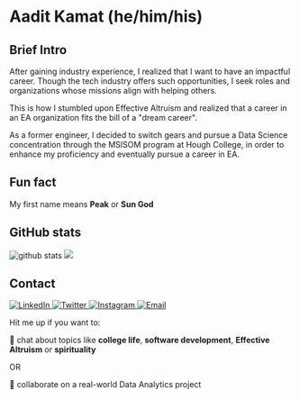 # Aadit Kamat (he/him/his)

## Brief Intro
After gaining industry experience, I realized that I want to have an impactful career. Though the tech industry offers such opportunities, I seek roles and organizations whose missions align with helping others. 

This is how I stumbled upon Effective Altruism and realized that a career in an EA organization fits the bill of a "dream career". 

As a former engineer, I decided to switch gears and pursue a Data Science concentration through the MSISOM program at Hough College, in order to enhance my proficiency and eventually pursue a career in EA.

## Fun fact
My first name means **Peak** or **Sun God**

## GitHub stats
<img src="https://github-readme-stats.vercel.app/api?username=aaditkamat&show_icons=true&theme=react" alt="github stats" /> <img src="https://github-readme-streak-stats.herokuapp.com/?user=aaditkamat&theme=react" />

## Contact
<p>
<a href="https://www.linkedin.com/in/aaditkamat">
		<img alt="LinkedIn" src="https://img.shields.io/badge/LinkedIn-0077B5?style=for-the-badge&logo=linkedin&logoColor=white" />
</a>
<a href="https://twitter.com/aaditkamat">
		<img alt="Twitter" src="https://img.shields.io/badge/Twitter-1DA1F2?style=for-the-badge&logo=twitter&logoColor=white" />
</a>
<a href="https://instagram.com/aadit_kamat/">
  <img alt="Instagram" src="https://img.shields.io/badge/Instagram-E4405F?style=for-the-badge&logo=instagram&logoColor=white"/>
</a>
<a href="mailto:playful_gambit0f@icloud.com">
	<img alt="Email" src="https://img.shields.io/badge/Gmail-D14836?style=for-the-badge&logo=gmail&logoColor=white"/>
</a>
</p>

Hit me up if you want to:

💬 chat about topics like **college life**, **software development**, **Effective Altruism** or **spirituality**

OR

👯 collaborate on a real-world Data Analytics project
